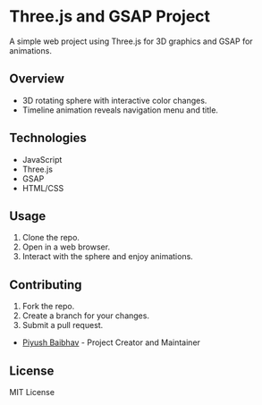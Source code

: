 # Three.js and GSAP Project

A simple web project using Three.js for 3D graphics and GSAP for animations.

## Overview

- 3D rotating sphere with interactive color changes.
- Timeline animation reveals navigation menu and title.

## Technologies

- JavaScript
- Three.js
- GSAP
- HTML/CSS

## Usage

1. Clone the repo.
2. Open in a web browser.
3. Interact with the sphere and enjoy animations.

## Contributing

1. Fork the repo.
2. Create a branch for your changes.
3. Submit a pull request.

- [Piyush Baibhav](https://github.com/piyushbaibhav) - Project Creator and Maintainer
## License

MIT License
